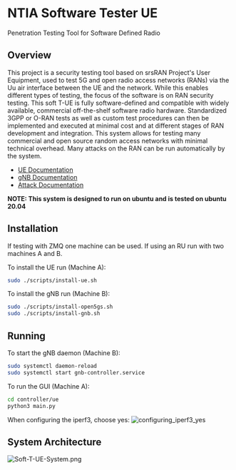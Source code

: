 # NTIA Software Tester UE

Penetration Testing Tool for Software Defined Radio

## Overview

This project is a security testing tool based on srsRAN Project's User
Equipment, used to test 5G and open radio access networks (RANs) via the Uu air
interface between the UE and the network. While this enables different types of
testing, the focus of the software is on RAN security testing. This soft T-UE is
fully software-defined and compatible with widely available, commercial
off-the-shelf software radio hardware. Standardized 3GPP or O-RAN tests as well
as custom test procedures can then be implemented and executed at minimal cost
and at different stages of RAN development and integration. This system allows
for testing many commercial and open source random access networks with minimal
technical overhead. Many attacks on the RAN can be run automatically by the
system.

- [UE Documentation](https://github.com/oran-testing/soft-t-ue/blob/main/docs/UE.md)
- [gNB Documentation](https://github.com/oran-testing/soft-t-ue/blob/main/docs/gNB.md)
- [Attack Documentation](https://github.com/oran-testing/soft-t-ue/blob/main/docs/attacks)

**NOTE: This system is designed to run on ubuntu and is tested on ubuntu 20.04**

## Installation

If testing with ZMQ one machine can be used. If using an RU run with two
machines A and B.

To install the UE run (Machine A):

```bash
sudo ./scripts/install-ue.sh
```

To install the gNB run (Machine B):

```bash
sudo ./scripts/install-open5gs.sh
sudo ./scripts/install-gnb.sh
```

## Running

To start the gNB daemon (Machine B):

```bash
sudo systemctl daemon-reload
sudo systemctl start gnb-controller.service
```

To run the GUI (Machine A):

```bash
cd controller/ue
python3 main.py
```

When configuring the iperf3, choose yes:
![configuring_iperf3_yes](https://github.com/all655/soft-t-ue/blob/all655/docs/images/configuring_iperf3_yes.png)

## System Architecture

![Soft-T-UE-System.png](https://github.com/oran-testing/soft-t-ue/blob/grafana_integration/docs/images/Soft-T-UE-System.png)
